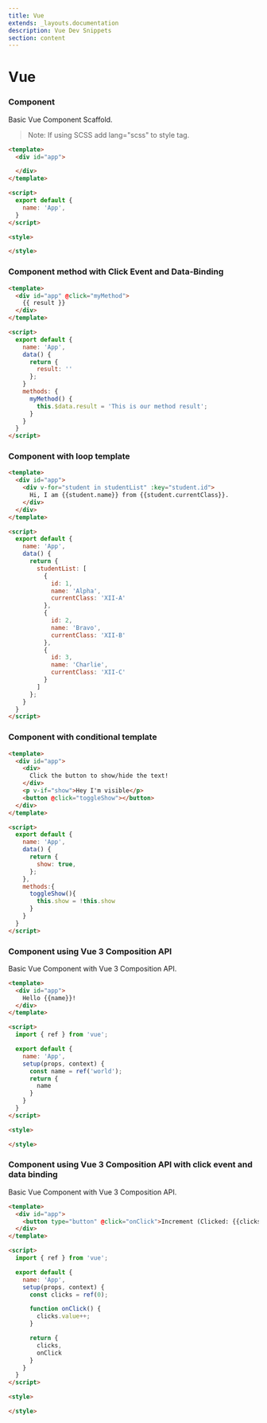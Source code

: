 ```yaml
---
title: Vue
extends: _layouts.documentation
description: Vue Dev Snippets
section: content
---
```


# Vue

<!-- ## Components -->

### Component

Basic Vue Component Scaffold.
> Note: If using SCSS add lang="scss" to style tag.

```html
<template>
  <div id="app">

  </div>
</template>

<script>
  export default {
    name: 'App',
  }
</script>

<style>

</style>
```

### Component method with Click Event and Data-Binding

```html
<template>
  <div id="app" @click="myMethod">
    {{ result }}
  </div>
</template>

<script>
  export default {
    name: 'App',
    data() {
      return {
        result: ''
      };
    }
    methods: {
      myMethod() {
        this.$data.result = 'This is our method result';
      }
    }
  }
</script>
```

### Component with loop template

```html
<template>
  <div id="app">
    <div v-for="student in studentList" :key="student.id">
      Hi, I am {{student.name}} from {{student.currentClass}}.
    </div>
  </div>
</template>

<script>
  export default {
    name: 'App',
    data() {
      return {
        studentList: [
          {
            id: 1,
            name: 'Alpha',
            currentClass: 'XII-A'
          },
          {
            id: 2,
            name: 'Bravo',
            currentClass: 'XII-B'
          },
          {
            id: 3,
            name: 'Charlie',
            currentClass: 'XII-C'
          }
        ]
      };
    }
  }
</script>
```

### Component with conditional template

```html
<template>
  <div id="app">
    <div>
      Click the button to show/hide the text!
    </div>
    <p v-if="show">Hey I'm visible</p>
    <button @click="toggleShow"></button>
  </div>
</template>

<script>
  export default {
    name: 'App',
    data() {
      return {
        show: true,
      };
    },
    methods:{
      toggleShow(){
        this.show = !this.show
      }
    }
  }
</script>
```

### Component using Vue 3 Composition API

Basic Vue Component with Vue 3 Composition API.

```html
<template>
  <div id="app">
    Hello {{name}}!
  </div>
</template>

<script>
  import { ref } from 'vue';

  export default {
    name: 'App',
    setup(props, context) {
      const name = ref('world');
      return {
        name
      }
    }
  }
</script>

<style>

</style>
```

### Component using Vue 3 Composition API with click event and data binding

Basic Vue Component with Vue 3 Composition API.

```html
<template>
  <div id="app">
    <button type="button" @click="onClick">Increment (Clicked: {{clicks}})</button>
  </div>
</template>

<script>
  import { ref } from 'vue';

  export default {
    name: 'App',
    setup(props, context) {
      const clicks = ref(0);

      function onClick() {
        clicks.value++;
      }

      return {
        clicks,
        onClick
      }
    }
  }
</script>

<style>

</style>
```
